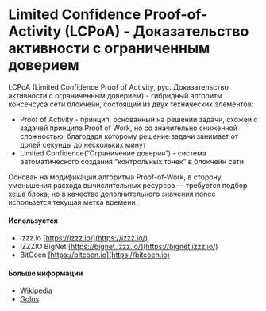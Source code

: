 # Limited Confidence Proof-of-Activity (LCPoA) - Доказательство активности с ограниченным доверием

LCPoA (Limited Confidence Proof of Activity, рус. Доказательство активности с ограниченным доверием) - гибридный алгоритм консенсуса сети блокчейн, состоящий из двух технических элементов:

* Proof of Activity - принцип, основанный на решении задачи, схожей с задачей принципа Proof of Work, но со значительно сниженной сложностью, благодаря которому решение задачи занимает от долей секунды до нескольких минут
* Limited Confidence(“Ограничение доверия”) - система автоматического создания “контрольных точек” в блокчейн сети

Основан на модификации алгоритма Proof-of-Work, в сторону уменьшения расхода вычислительных ресурсов — требуется подбор хеша блока, но в качестве дополнительного значения nonce использется текущая метка времени .

#### Используется

* izzz.io [https://izzz.io/](https://izzz.io/)
* IZZZIO BigNet [https://bignet.izzz.io/](https://bignet.izzz.io/)
* BitCoen [https://bitcoen.io](https://bitcoen.io)

#### Больше информации

* [Wikipedia](https://ru.wikipedia.org/wiki/%D0%94%D0%BE%D0%BA%D0%B0%D0%B7%D0%B0%D1%82%D0%B5%D0%BB%D1%8C%D1%81%D1%82%D0%B2%D0%BE_%D0%B0%D0%BA%D1%82%D0%B8%D0%B2%D0%BD%D0%BE%D1%81%D1%82%D0%B8_%D1%81_%D0%BE%D0%B3%D1%80%D0%B0%D0%BD%D0%B8%D1%87%D0%B5%D0%BD%D0%BD%D1%8B%D0%BC_%D0%B4%D0%BE%D0%B2%D0%B5%D1%80%D0%B8%D0%B5%D0%BC)
* [Golos](https://golos.io/ru--blokcheijn/@izzzio/lcpoa-universalnyi-kak-pow-ekonomichnyi-kak-pos)

